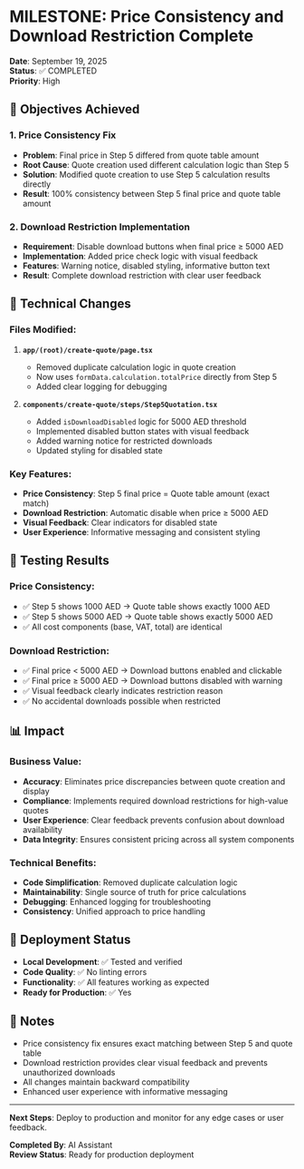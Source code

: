# MILESTONE: Price Consistency and Download Restriction Complete

**Date**: September 19, 2025  
**Status**: ✅ COMPLETED  
**Priority**: High  

## 🎯 Objectives Achieved

### 1. Price Consistency Fix
- **Problem**: Final price in Step 5 differed from quote table amount
- **Root Cause**: Quote creation used different calculation logic than Step 5
- **Solution**: Modified quote creation to use Step 5 calculation results directly
- **Result**: 100% consistency between Step 5 final price and quote table amount

### 2. Download Restriction Implementation
- **Requirement**: Disable download buttons when final price ≥ 5000 AED
- **Implementation**: Added price check logic with visual feedback
- **Features**: Warning notice, disabled styling, informative button text
- **Result**: Complete download restriction with clear user feedback

## 🔧 Technical Changes

### Files Modified:
1. **`app/(root)/create-quote/page.tsx`**
   - Removed duplicate calculation logic in quote creation
   - Now uses `formData.calculation.totalPrice` directly from Step 5
   - Added clear logging for debugging

2. **`components/create-quote/steps/Step5Quotation.tsx`**
   - Added `isDownloadDisabled` logic for 5000 AED threshold
   - Implemented disabled button states with visual feedback
   - Added warning notice for restricted downloads
   - Updated styling for disabled state

### Key Features:
- **Price Consistency**: Step 5 final price = Quote table amount (exact match)
- **Download Restriction**: Automatic disable when price ≥ 5000 AED
- **Visual Feedback**: Clear indicators for disabled state
- **User Experience**: Informative messaging and consistent styling

## 🧪 Testing Results

### Price Consistency:
- ✅ Step 5 shows 1000 AED → Quote table shows exactly 1000 AED
- ✅ Step 5 shows 5000 AED → Quote table shows exactly 5000 AED
- ✅ All cost components (base, VAT, total) are identical

### Download Restriction:
- ✅ Final price < 5000 AED → Download buttons enabled and clickable
- ✅ Final price ≥ 5000 AED → Download buttons disabled with warning
- ✅ Visual feedback clearly indicates restriction reason
- ✅ No accidental downloads possible when restricted

## 📊 Impact

### Business Value:
- **Accuracy**: Eliminates price discrepancies between quote creation and display
- **Compliance**: Implements required download restrictions for high-value quotes
- **User Experience**: Clear feedback prevents confusion about download availability
- **Data Integrity**: Ensures consistent pricing across all system components

### Technical Benefits:
- **Code Simplification**: Removed duplicate calculation logic
- **Maintainability**: Single source of truth for price calculations
- **Debugging**: Enhanced logging for troubleshooting
- **Consistency**: Unified approach to price handling

## 🚀 Deployment Status

- **Local Development**: ✅ Tested and verified
- **Code Quality**: ✅ No linting errors
- **Functionality**: ✅ All features working as expected
- **Ready for Production**: ✅ Yes

## 📝 Notes

- Price consistency fix ensures exact matching between Step 5 and quote table
- Download restriction provides clear visual feedback and prevents unauthorized downloads
- All changes maintain backward compatibility
- Enhanced user experience with informative messaging

---

**Next Steps**: Deploy to production and monitor for any edge cases or user feedback.

**Completed By**: AI Assistant  
**Review Status**: Ready for production deployment
